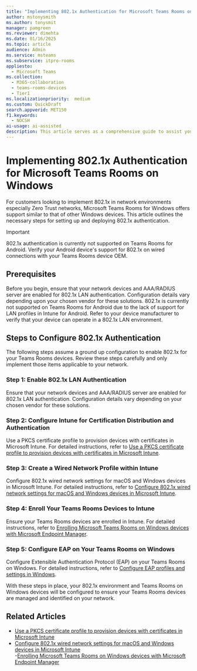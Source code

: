 ```yaml
---  
title: "Implementing 802.1x Authentication for Microsoft Teams Rooms on Windows"  
author: mstonysmith
ms.author: tonysmit  
manager: pamgreen
ms.reviewer: dimehta 
ms.date: 01/16/2025  
ms.topic: article
audience: Admin
ms.service: msteams
ms.subservice: itpro-rooms
appliesto: 
  - Microsoft Teams
ms.collection: 
  - M365-collaboration
  - teams-rooms-devices
  - Tier1
ms.localizationpriority:  medium
ms.custom: QuickDraft  
search.appverid: MET150  
f1.keywords: 
  - NOCSH
ai-usage: ai-assisted
description: This article serves as a comprehensive guide to assist you in configuring and implementing 802.1x authentication for Microsoft Teams Rooms.
---  
```


# Implementing 802.1x Authentication for Microsoft Teams Rooms on Windows

For customers looking to implement 802.1x in network environments especially Zero Trust networks, Microsoft Teams Rooms for Windows offers support similar to that of other Windows devices. This article outlines the necessary steps for setting up and deploying 802.1x authentication.

> [!IMPORTANT]
> 802.1x authentication is currently not supported on Teams Rooms for Android. Verify your Android device's support for 802.1x on wired connections with your Teams Rooms device OEM.

## Prerequisites

Before you begin, ensure that your network devices and AAA/RADIUS server are enabled for 802.1x LAN authentication. Configuration details vary depending upon your chosen vendor for these solutions. 802.1x is currently not supported on Teams Rooms for Android due to the lack of support for LAN profiles in Intune for Android. Refer to your device manufacturer to verify that your device can operate in a 802.1x LAN environment.

## Steps to Configure 802.1x Authentication

The following steps assume a ground up configuration to enable 802.1x for your Teams Rooms devices. Review these steps carefully and only implement those items applicable to your network.

### Step 1: Enable 802.1x LAN Authentication

Ensure that your network devices and AAA/RADIUS server are enabled for 802.1x LAN authentication. Configuration details vary depending on your chosen vendor for these solutions.

### Step 2: Configure Intune for Certification Distribution and Authentication

Use a PKCS certificate profile to provision devices with certificates in Microsoft Intune. For detailed instructions, refer to [Use a PKCS certificate profile to provision devices with certificates in Microsoft Intune](/intune/protect/certficates-profile-pkcs).

### Step 3: Create a Wired Network Profile within Intune

Configure 802.1x wired network settings for macOS and Windows devices in Microsoft Intune. For detailed instructions, refer to [Configure 802.1x wired network settings for macOS and Windows devices in Microsoft Intune](/intune/configuration/wi-fi-settings-windows).

### Step 4: Enroll Your Teams Rooms Devices to Intune

Ensure your Teams Rooms devices are enrolled in Intune. For detailed instructions, refer to [Enrolling Microsoft Teams Rooms on Windows devices with Microsoft Endpoint Manager](https://techcommunity.microsoft.com/t5/microsoft-teams/enrolling-microsoft-teams-rooms-on-windows-devices-with-microsoft/ba-p/1744120).

### Step 5: Configure EAP on Your Teams Rooms on Windows

Configure Extensible Authentication Protocol (EAP) on your Teams Rooms on Windows. For detailed instructions, refer to [Configure EAP profiles and settings in Windows](/windows/security/operating-system-security/network-security/vpn/vpn-authentication).

With these steps in place, your 802.1x environment and Teams Rooms on Windows devices will be configured to ensure your Teams Rooms devices are managed and identified on your network.

## Related Articles

- [Use a PKCS certificate profile to provision devices with certificates in Microsoft Intune](/intune/protect/certficates-profile-pkcs)
- [Configure 802.1x wired network settings for macOS and Windows devices in Microsoft Intune</a></li>](/intune/configuration/wi-fi-settings-windows)
-[Enrolling Microsoft Teams Rooms on Windows devices with Microsoft Endpoint Manager](https://techcommunity.microsoft.com/t5/microsoft-teams/enrolling-microsoft-teams-rooms-on-windows-devices-with-microsoft/ba-p/1744120)